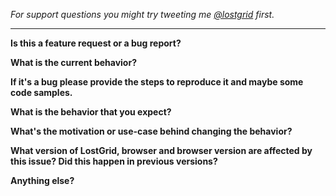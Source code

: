 *For support questions you might try tweeting me [@lostgrid](https://twitter.com/lostgrid) first.*

-----

**Is this a feature request or a bug report?**



**What is the current behavior?**



**If it's a bug please provide the steps to reproduce it and maybe some code samples.**



**What is the behavior that you expect?**



**What's the motivation or use-case behind changing the behavior?**



**What version of LostGrid, browser and browser version are affected by this issue? Did this happen in previous versions?**



**Anything else?**

